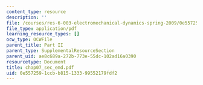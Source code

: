 ```yaml
---
content_type: resource
description: ''
file: /courses/res-6-003-electromechanical-dynamics-spring-2009/0e5572591ccbb815133399552179fdf2_chap07_sec_emd.pdf
file_type: application/pdf
learning_resource_types: []
ocw_type: OCWFile
parent_title: Part II
parent_type: SupplementalResourceSection
parent_uid: ae8c689a-272b-773e-55dc-102ad16a0390
resourcetype: Document
title: chap07_sec_emd.pdf
uid: 0e557259-1ccb-b815-1333-99552179fdf2
---
```

